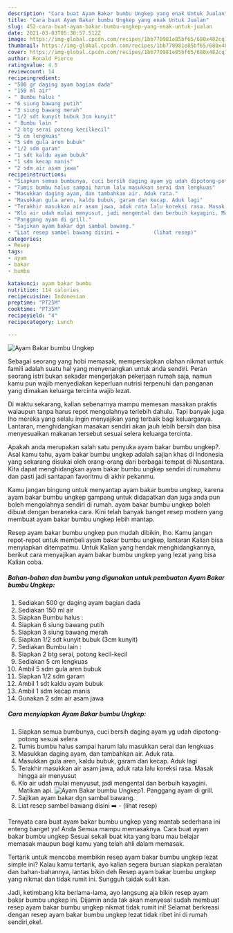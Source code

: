 ```yaml
---
description: "Cara buat Ayam Bakar bumbu Ungkep yang enak Untuk Jualan"
title: "Cara buat Ayam Bakar bumbu Ungkep yang enak Untuk Jualan"
slug: 452-cara-buat-ayam-bakar-bumbu-ungkep-yang-enak-untuk-jualan
date: 2021-03-03T05:30:57.512Z
image: https://img-global.cpcdn.com/recipes/1bb770981e85bf65/680x482cq70/ayam-bakar-bumbu-ungkep-foto-resep-utama.jpg
thumbnail: https://img-global.cpcdn.com/recipes/1bb770981e85bf65/680x482cq70/ayam-bakar-bumbu-ungkep-foto-resep-utama.jpg
cover: https://img-global.cpcdn.com/recipes/1bb770981e85bf65/680x482cq70/ayam-bakar-bumbu-ungkep-foto-resep-utama.jpg
author: Ronald Pierce
ratingvalue: 4.5
reviewcount: 14
recipeingredient:
- "500 gr daging ayam bagian dada"
- "150 ml air"
- " Bumbu halus "
- "6 siung bawang putih"
- "3 siung bawang merah"
- "1/2 sdt kunyit bubuk 3cm kunyit"
- " Bumbu lain "
- "2 btg serai potong kecilkecil"
- "5 cm lengkuas"
- "5 sdm gula aren bubuk"
- "1/2 sdm garam"
- "1 sdt kaldu ayam bubuk"
- "1 sdm kecap manis"
- "2 sdm air asam jawa"
recipeinstructions:
- "Siapkan semua bumbunya, cuci bersih daging ayam yg udah dipotong-potong sesuai selera"
- "Tumis bumbu halus sampai harum lalu masukkan serai dan lengkuas"
- "Masukkan daging ayam, dan tambahkan air. Aduk rata."
- "Masukkan gula aren, kaldu bubuk, garam dan kecap. Aduk lagi"
- "Terakhir masukkan air asam jawa, aduk rata lalu koreksi rasa. Masak hingga air menyusut"
- "Klo air udah mulai menyusut, jadi mengental dan berbuih kayagini. Matikan api."
- "Panggang ayam di grill."
- "Sajikan ayam bakar dgn sambal bawang."
- "Liat resep sambel bawang disini ➡️           (lihat resep)"
categories:
- Resep
tags:
- ayam
- bakar
- bumbu

katakunci: ayam bakar bumbu 
nutrition: 114 calories
recipecuisine: Indonesian
preptime: "PT25M"
cooktime: "PT35M"
recipeyield: "4"
recipecategory: Lunch

---
```



![Ayam Bakar bumbu Ungkep](https://img-global.cpcdn.com/recipes/1bb770981e85bf65/680x482cq70/ayam-bakar-bumbu-ungkep-foto-resep-utama.jpg)

Sebagai seorang yang hobi memasak, mempersiapkan olahan nikmat untuk famili adalah suatu hal yang menyenangkan untuk anda sendiri. Peran seorang istri bukan sekadar mengerjakan pekerjaan rumah saja, namun kamu pun wajib menyediakan keperluan nutrisi terpenuhi dan panganan yang dimakan keluarga tercinta wajib lezat.

Di waktu  sekarang, kalian sebenarnya mampu memesan masakan praktis walaupun tanpa harus repot mengolahnya terlebih dahulu. Tapi banyak juga lho mereka yang selalu ingin menyajikan yang terbaik bagi keluarganya. Lantaran, menghidangkan masakan sendiri akan jauh lebih bersih dan bisa menyesuaikan makanan tersebut sesuai selera keluarga tercinta. 



Apakah anda merupakan salah satu penyuka ayam bakar bumbu ungkep?. Asal kamu tahu, ayam bakar bumbu ungkep adalah sajian khas di Indonesia yang sekarang disukai oleh orang-orang dari berbagai tempat di Nusantara. Kita dapat menghidangkan ayam bakar bumbu ungkep sendiri di rumahmu dan pasti jadi santapan favoritmu di akhir pekanmu.

Kamu jangan bingung untuk menyantap ayam bakar bumbu ungkep, karena ayam bakar bumbu ungkep gampang untuk didapatkan dan juga anda pun boleh mengolahnya sendiri di rumah. ayam bakar bumbu ungkep boleh dibuat dengan beraneka cara. Kini telah banyak banget resep modern yang membuat ayam bakar bumbu ungkep lebih mantap.

Resep ayam bakar bumbu ungkep pun mudah dibikin, lho. Kamu jangan repot-repot untuk membeli ayam bakar bumbu ungkep, lantaran Kalian bisa menyiapkan ditempatmu. Untuk Kalian yang hendak menghidangkannya, berikut cara menyajikan ayam bakar bumbu ungkep yang lezat yang bisa Kalian coba.

<!--inarticleads1-->

##### Bahan-bahan dan bumbu yang digunakan untuk pembuatan Ayam Bakar bumbu Ungkep:

1. Sediakan 500 gr daging ayam bagian dada
1. Sediakan 150 ml air
1. Siapkan  Bumbu halus :
1. Siapkan 6 siung bawang putih
1. Siapkan 3 siung bawang merah
1. Siapkan 1/2 sdt kunyit bubuk (3cm kunyit)
1. Sediakan  Bumbu lain :
1. Siapkan 2 btg serai, potong kecil-kecil
1. Sediakan 5 cm lengkuas
1. Ambil 5 sdm gula aren bubuk
1. Siapkan 1/2 sdm garam
1. Ambil 1 sdt kaldu ayam bubuk
1. Ambil 1 sdm kecap manis
1. Gunakan 2 sdm air asam jawa




<!--inarticleads2-->

##### Cara menyiapkan Ayam Bakar bumbu Ungkep:

1. Siapkan semua bumbunya, cuci bersih daging ayam yg udah dipotong-potong sesuai selera
1. Tumis bumbu halus sampai harum lalu masukkan serai dan lengkuas
1. Masukkan daging ayam, dan tambahkan air. Aduk rata.
1. Masukkan gula aren, kaldu bubuk, garam dan kecap. Aduk lagi
1. Terakhir masukkan air asam jawa, aduk rata lalu koreksi rasa. Masak hingga air menyusut
1. Klo air udah mulai menyusut, jadi mengental dan berbuih kayagini. Matikan api.
<img src="//assets-global.cpcdn.com/assets/icons/button_play-2c75c40dde080a61004c1f40b05d8f140eaff45d7e9e6481dc71c63d2e7c4909.png" alt="Ayam Bakar bumbu Ungkep">1. Panggang ayam di grill.
1. Sajikan ayam bakar dgn sambal bawang.
1. Liat resep sambel bawang disini ➡️ -           (lihat resep)




Ternyata cara buat ayam bakar bumbu ungkep yang mantab sederhana ini enteng banget ya! Anda Semua mampu memasaknya. Cara buat ayam bakar bumbu ungkep Sesuai sekali buat kita yang baru mau belajar memasak maupun bagi kamu yang telah ahli dalam memasak.

Tertarik untuk mencoba membikin resep ayam bakar bumbu ungkep lezat simple ini? Kalau kamu tertarik, ayo kalian segera buruan siapkan peralatan dan bahan-bahannya, lantas bikin deh Resep ayam bakar bumbu ungkep yang nikmat dan tidak rumit ini. Sungguh taidak sulit kan. 

Jadi, ketimbang kita berlama-lama, ayo langsung aja bikin resep ayam bakar bumbu ungkep ini. Dijamin anda tak akan menyesal sudah membuat resep ayam bakar bumbu ungkep nikmat tidak rumit ini! Selamat berkreasi dengan resep ayam bakar bumbu ungkep lezat tidak ribet ini di rumah sendiri,oke!.

